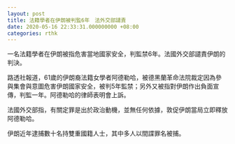 ```yaml
---
layout: post
title: 法籍學者在伊朗被判監6年　法外交部譴責
date: 2020-05-16 22:33:31.000000000 +08:00
categories: rthk
---
```


一名法籍學者在伊朗被指危害當地國家安全，判監禁6年。法國外交部譴責伊朗的判決。

路透社報道，61歲的伊朗裔法籍女學者阿德勒哈，被德黑蘭革命法院裁定因為參與集會與意圖危害伊朗國家安全，被判5年監禁；另外又被指對伊朗作出負面宣傳，判監一年。阿德勒哈的律師表明會上訴。

法國外交部指，有關定罪是出於政治動機，並無任何依據，敦促伊朗當局立即釋放阿德勒哈。

伊朗近年逮捕數十名持雙重國籍人士，其中多人以間諜罪名被捕。
